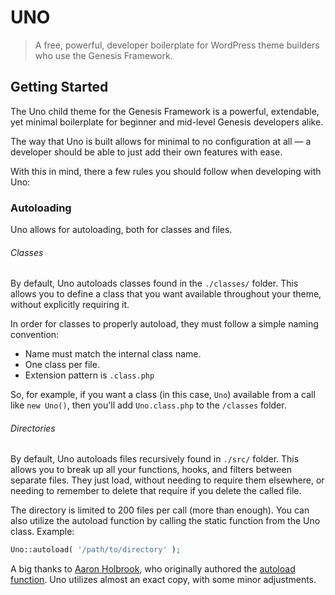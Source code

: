 # UNO
> A free, powerful, developer boilerplate for WordPress theme builders who use the Genesis Framework.

## Getting Started
The Uno child theme for the Genesis Framework is a powerful, extendable, yet minimal boilerplate for beginner and mid-level Genesis developers alike.

The way that Uno is built allows for minimal to no configuration at all — a developer should be able to just add their own features with ease.

With this in mind, there a few rules you should follow when developing with Uno:

### Autoloading
Uno allows for autoloading, both for classes and files.

###### Classes
By default, Uno autoloads classes found in the `./classes/` folder. This allows you to define a class that you want available throughout your theme, without explicitly requiring it.

In order for classes to properly autoload, they must follow a simple naming convention: 

- Name must match the internal class name.
- One class per file.
- Extension pattern is `.class.php`

So, for example, if you want a class (in this case, `Uno`) available from a call like `new Uno()`, then you'll add `Uno.class.php` to the `/classes` folder.

###### Directories
By default, Uno autoloads files recursively found in `./src/` folder. This allows you to break up all your functions, hooks, and filters between separate files. They just load, without needing to require them elsewhere, or needing to remember to delete that require if you delete the called file.

The directory is limited to 200 files per call (more than enough). You can also utilize the autoload function by calling the static function from the Uno class. Example:

```php
Uno::autoload( '/path/to/directory' );
```

A big thanks to [Aaron Holbrook](https://aaronjholbrook.com/), who originally authored the [autoload function](https://github.com/a7/autoload). Uno utilizes almost an exact copy, with some minor adjustments.